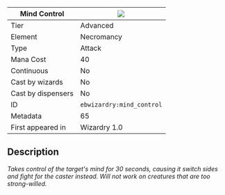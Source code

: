 | Mind Control |![](https://github.com/Electroblob77/Wizardry/blob/1.12.2/src/main/resources/assets/ebwizardry/textures/spells/ebwizardry:mind_control.png)|
|---|---|
| Tier | Advanced |
| Element | Necromancy |
| Type | Attack |
| Mana Cost | 40 |
| Continuous | No |
| Cast by wizards | No |
| Cast by dispensers | No |
| ID | `ebwizardry:mind_control` |
| Metadata | 65 |
| First appeared in | Wizardry 1.0 |
## Description
_Takes control of the target's mind for 30 seconds, causing it switch sides and fight for the caster instead. Will not work on creatures that are too strong-willed._